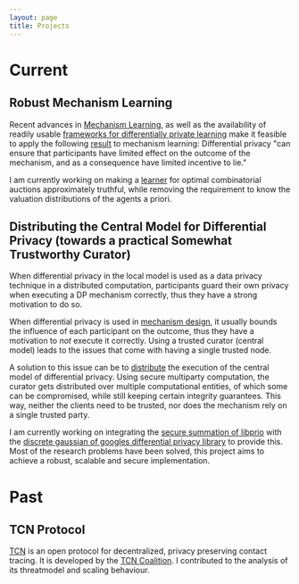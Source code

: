 ```yaml
---
layout: page
title: Projects
---
```


# Current

## Robust Mechanism Learning

Recent advances in [Mechanism Learning](https://econcs.seas.harvard.edu/files/econcs/files/duetting_fed19.pdf), as well as the availability of readily usable [frameworks for differentially private learning](https://github.com/tensorflow/privacy) make it feasible to apply the following [result](http://kunaltalwar.org/papers/expmech.pdf) to mechanism learning: Differential privacy "can ensure that participants have limited effect on the outcome of the mechanism, and as a consequence have limited incentive to lie." 

I am currently working on making a [learner](https://github.com/degregat/deep-opt-auctions) for optimal combinatorial auctions approximately truthful, while removing the requirement to know the valuation distributions of the agents a priori.

## Distributing the Central Model for Differential Privacy (towards a practical Somewhat Trustworthy Curator)

When differential privacy in the local model is used as a data privacy technique in a distributed computation, participants guard their own privacy when executing a DP mechanism correctly, thus they have a strong motivation to do so.

When differential privacy is used in [mechanism design](http://kunaltalwar.org/papers/expmech.pdf), it usually bounds the influence of each participant on the outcome, thus they have a motivation to *not* execute it correctly. Using a trusted curator (central model) leads to the issues that come with having a single trusted node.

A solution to this issue can be to [distribute](https://www.iacr.org/archive/eurocrypt2006/40040493/40040493.pdf) the execution of the central model of differential privacy. Using secure multiparty computation, the curator gets distributed over multiple computational entities, of which some can be compromised, while still keeping certain integrity guarantees.
This way, neither the clients need to be trusted, nor does the mechanism rely on a single trusted party.

I am currently working on integrating the [secure summation of libprio](https://github.com/mozilla/libprio/) with the [discrete gaussian of googles differential privacy library](https://github.com/google/differential-privacy) to provide this. Most of the research problems have been solved, this project aims to achieve a robust, scalable and secure implementation.

# Past

## TCN Protocol

[TCN](https://github.com/TCNCoalition/TCN) is an open protocol for decentralized, privacy preserving contact tracing. It is developed by the [TCN Coalition](https://tcn-coalition.org/). I contributed to the analysis of its threatmodel and scaling behaviour.

